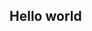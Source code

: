 <include src="partials/layout.html">

  ## Hello world

  <include src="partials/counter.html" count="10" />
</include>